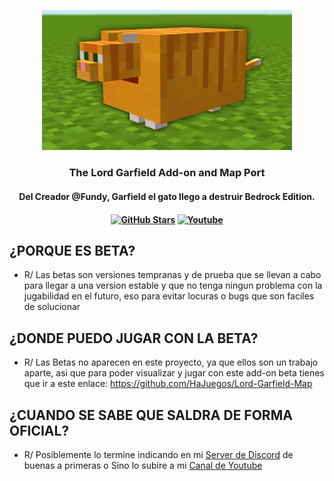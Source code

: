 <p align="center">
  <img src="https://github.com/HaJuegos/Lord-Garfield-Map/blob/main/.gitignore/icon_photo.png" alt="Cover Photo" width=400>
  <h3 align="center">The Lord Garfield Add-on and Map Port</h3>
  
 <p align="center">
 <h4 align="center">Del Creador @Fundy, Garfield el gato llego a destruir Bedrock Edition.<h4></p>
</p>

<p align="center">
  <a href="https://github.com/HaJuegos/Lord-Garfield-Map"><img src="https://img.shields.io/github/stars/HaJuegos/Lord-Garfield-Map?label=Current%20stars&style=plastic&logo=github&color=blueviolet" alt="GitHub Stars "/></a>
  <a href="https://www.youtube.com/watch?v=7mA2c0vx2VQ&"><img src="https://img.shields.io/youtube/views/mA2c0vx2VQ&?style=plastic&logo=youtube&color=red&label=Original%20Video" alt="Youtube "/></a>
</p>

## ¿PORQUE ES BETA?

- R/ Las betas son versiones tempranas y de prueba que se llevan a cabo para llegar a una version estable y que no tenga ningun problema con la jugabilidad en el futuro, eso para evitar locuras o bugs que son faciles de solucionar

## ¿DONDE PUEDO JUGAR CON LA BETA?

- R/ Las Betas no aparecen en este proyecto, ya que ellos son un trabajo aparte, asi que para poder visualizar y jugar con este add-on beta tienes que ir a este enlace:
https://github.com/HaJuegos/Lord-Garfield-Map

## ¿CUANDO SE SABE QUE SALDRA DE FORMA OFICIAL?

- R/ Posiblemente lo termine indicando en mi [Server de Discord](https://discord.gg/p6a7tqVJxn) de buenas a primeras
 o Sino lo subire a mi [Canal de Youtube](https://www.youtube.com/c/HaJuegos)
